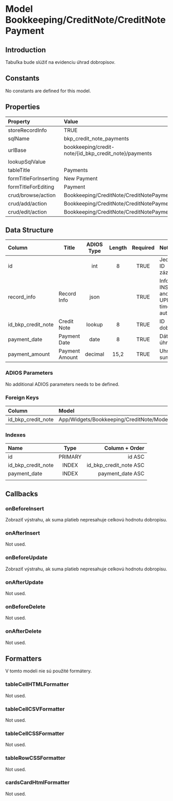 # Model Bookkeeping/CreditNote/CreditNotePayment

## Introduction

Tabuľka bude slúžiť na evidenciu úhrad dobropisov.

## Constants

No constants are defined for this model.

## Properties

| Property              | Value                                                 |
| :-------------------- | :---------------------------------------------------- |
| storeRecordInfo       | TRUE                                                  |
| sqlName               | bkp_credit_note_payments                              |
| urlBase               | bookkeeping/credit-note/{id_bkp_credit_note}/payments |
| lookupSqlValue        |                                                       |
| tableTitle            | Payments                                              |
| formTitleForInserting | New Payment                                           |
| formTitleForEditing   | Payment                                               |
| crud/browse/action    | Bookkeeping/CreditNote/CreditNotePayments             |
| crud/add/action       | Bookkeeping/CreditNote/CreditNotePayment/Add          |
| crud/edit/action      | Bookkeeping/CreditNote/CreditNotePayment/Edit         |

## Data Structure

| Column             | Title          | ADIOS Type | Length | Required | Notes                                      |
| :----------------- | -------------- | :--------: | :----: | :------: | :----------------------------------------- |
| id                 |                |    int     |   8    |   TRUE   | Jedinečné ID záznamu                       |
| record_info        | Record Info    |    json    |        |   TRUE   | Info about INSERT and UPDATE time & author |
| id_bkp_credit_note | Credit Note    |   lookup   |   8    |   TRUE   | ID dobropisu                               |
| payment_date       | Payment Date   |    date    |   8    |   TRUE   | Dátum úhrady                               |
| payment_amount     | Payment Amount |  decimal   |  15,2  |   TRUE   | Uhradená suma                              |

### ADIOS Parameters

No additional ADIOS parameters needs to be defined.

### Foreign Keys

| Column             | Model                                                | Relation | OnUpdate | OnDelete |
| :----------------- | :--------------------------------------------------- | :------: | -------- | -------- |
| id_bkp_credit_note | App/Widgets/Bookkeeping/CreditNote/Models/CreditNote |   1:N    | Cascade  | Restrict |

### Indexes

| Name               |  Type   |         Column + Order |
| :----------------- | :-----: | ---------------------: |
| id                 | PRIMARY |                 id ASC |
| id_bkp_credit_note |  INDEX  | id_bkp_credit_note ASC |
| payment_date       |  INDEX  |       payment_date ASC |
|                    |         |                        |

## Callbacks

### onBeforeInsert

Zobraziť výstrahu, ak suma platieb nepresahuje celkovú hodnotu dobropisu.

### onAfterInsert

Not used.

### onBeforeUpdate

Zobraziť výstrahu, ak suma platieb nepresahuje celkovú hodnotu dobropisu.

### onAfterUpdate

Not used.

### onBeforeDelete

Not used.

### onAfterDelete

Not used.

## Formatters

V tomto modeli nie sú použité formátery.

### tableCellHTMLFormatter

Not used.

### tableCellCSVFormatter

Not used.

### tableCellCSSFormatter

Not used.

### tableRowCSSFormatter

Not used.

### cardsCardHtmlFormatter

Not used.
